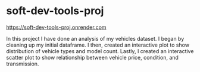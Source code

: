 # soft-dev-tools-proj
https://soft-dev-tools-proj.onrender.com

In this project I have done an analysis of my vehicles dataset. I began by cleaning up my initial dataframe. I then, created an interactive plot to show distribution of vehicle types and model count. Lastly, I created an interactive scatter plot to show relationship between vehicle price, condition, and transmission. 
